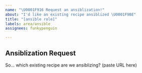 ```yaml
---
name: "\U0001F916 Request an ansiblization!"
about: "I'd like an existing recipe ansiblized \U0001F9BE"
title: "[ansible role]"
labels: area/ansible
assignees: funkypenguin

---
```


## Ansiblization Request

So... which existing recipe are we ansiblizing? (paste URL here)
